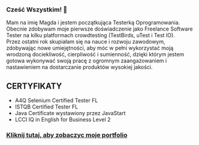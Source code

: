 ### Cześć Wszystkim! 👋

Mam na imię Magda i jestem początkująca Testerką Oprogramowania. Obecnie zdobywam moje pierwsze doświadczenie jako Freelance Software Tester na kilku platformach crowdtesting  (TestBirds, uTest i Test IO).  
Przez ostatni rok skupiałam się na nauce i rozwoju zawodowym, zdobywając nowe umiejętności,  aby móc w pełni wykorzystać moją wrodzoną dociekliwość, cierpliwość i sumienność, dzięki którym jestem gotowa wykonywać swoją pracę z ogromnym zaangażowaniem i nastawieniem na dostarczanie produktów wysokiej jakości. 

## CERTYFIKATY

* A4Q Selenium Certified Tester FL
* ISTQB Certified Tester FL
* Java Certificate wystawiony przez JavaStart
* LCCI IQ in English for Business Level 2 

### [Kliknij tutaj, aby zobaczyc moje portfolio](https://github.com/magdaniedz/tester_portfolio)


